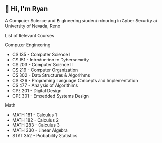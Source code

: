 ## 👋 Hi, I'm Ryan
A Computer Science and Engineering student minoring in Cyber Security at University of Nevada, Reno

List of Relevant Courses

Computer Engineering

* CS 135 - Computer Science I
* CS 151 - Introduction to Cybersecurity
* CS 203 - Computer Science II
* CS 219 - Computer Organization
* CS 302 - Data Structures & Algorithms
* CS 326 - Programing Language Concepts and Implementation
* CS 477 - Analysis of Algorithims
* CPE 201 - Digital Design
* CPE 301 - Embedded Systems Design

Math

* MATH 181 - Calculus 1
* MATH 182 - Calculus 2
* MATH 283 - Calculus 3
* MATH 330 - Linear Algebra
* STAT 352 - Probability Statistics
<!--
**rransom200/rransom200** is a ✨ _special_ ✨ repository because its `README.md` (this file) appears on your GitHub profile.

Here are some ideas to get you started:

- 🔭 I’m currently working on ...
- 🌱 I’m currently learning ...
- 👯 I’m looking to collaborate on ...
- 🤔 I’m looking for help with ...
- 💬 Ask me about ...
- 📫 How to reach me: ...
- 😄 Pronouns: ...
- ⚡ Fun fact: ...
-->
